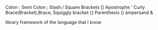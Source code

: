 Colon :
Semi Colon ;
Slash /
Square Brackets []
Apostrophe '
Curly Brace(Bracket),Brace, Squiggly bracket {}
Parenthesis ()
ampersand &

library framework of the language that I know

